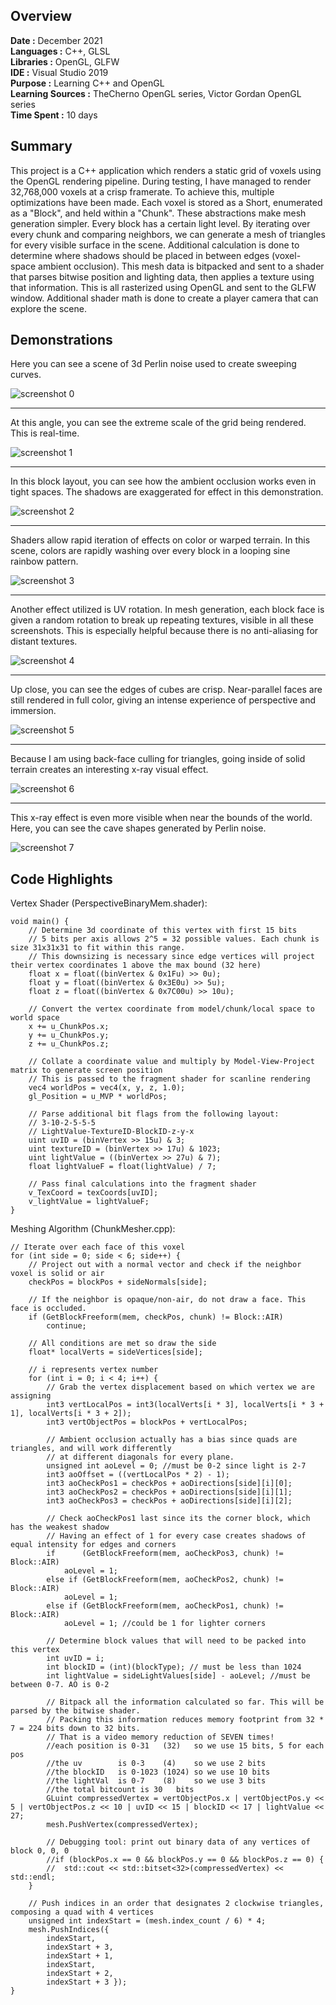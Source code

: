 ## Overview
**Date :** December 2021  
**Languages :** C++, GLSL  
**Libraries :**  OpenGL, GLFW  
**IDE :**  Visual Studio 2019  
**Purpose :**  Learning C++ and OpenGL  
**Learning Sources :**  TheCherno OpenGL series, Victor Gordan OpenGL series  
**Time Spent :** 10 days  

## Summary
This project is a C++ application which renders a static grid of voxels using the OpenGL rendering pipeline. During testing, I have managed to render 32,768,000 voxels at a crisp framerate. To achieve this, multiple optimizations have been made. Each voxel is stored as a Short, enumerated as a "Block", and held within a "Chunk". These abstractions make mesh generation simpler. Every block has a certain light level. By iterating over every chunk and comparing neighbors, we can generate a mesh of triangles for every visible surface in the scene. Additional calculation is done to determine where shadows should be placed in between edges (voxel-space ambient occlusion). This mesh data is bitpacked and sent to a shader that parses bitwise position and lighting data, then applies a texture using that information. This is all rasterized using OpenGL and sent to the GLFW window. Additional shader math is done to create a player camera that can explore the scene. 

## Demonstrations
<p>Here you can see a scene of 3d Perlin noise used to create sweeping curves.</p>

![screenshot 0](Screenshots/screenshot0.png)

---
At this angle, you can see the extreme scale of the grid being rendered. This is real-time.

![screenshot 1](Screenshots/screenshot1.png)

---
In this block layout, you can see how the ambient occlusion works even in tight spaces.
The shadows are exaggerated for effect in this demonstration.

![screenshot 2](Screenshots/screenshot2.png)

---
Shaders allow rapid iteration of effects on color or warped terrain. In this scene, colors are rapidly
washing over every block in a looping sine rainbow pattern.

![screenshot 3](Screenshots/screenshot3.png)

---
Another effect utilized is UV rotation. In mesh generation, each block face is given a random
rotation to break up repeating textures, visible in all these screenshots. This is especially helpful 
because there is no anti-aliasing for distant textures.

![screenshot 4](Screenshots/screenshot4.png)

---
Up close, you can see the edges of cubes are crisp. Near-parallel faces are still rendered in full color,
giving an intense experience of perspective and immersion.

![screenshot 5](Screenshots/screenshot5.png)

---
Because I am using back-face culling for triangles, going inside of solid terrain creates an interesting x-ray visual effect.

![screenshot 6](Screenshots/screenshot6.png)

---
This x-ray effect is even more visible when near the bounds of the world. Here, you can see the cave shapes generated by Perlin noise.

![screenshot 7](Screenshots/screenshot7.png)

## Code Highlights

Vertex Shader (PerspectiveBinaryMem.shader):

```hlsl
void main() {
    // Determine 3d coordinate of this vertex with first 15 bits
    // 5 bits per axis allows 2^5 = 32 possible values. Each chunk is size 31x31x31 to fit within this range.
    // This downsizing is necessary since edge vertices will project their vertex coordinates 1 above the max bound (32 here)
    float x = float((binVertex & 0x1Fu) >> 0u);
    float y = float((binVertex & 0x3E0u) >> 5u);
    float z = float((binVertex & 0x7C00u) >> 10u);

    // Convert the vertex coordinate from model/chunk/local space to world space
    x += u_ChunkPos.x;
    y += u_ChunkPos.y;
    z += u_ChunkPos.z;

    // Collate a coordinate value and multiply by Model-View-Project matrix to generate screen position
    // This is passed to the fragment shader for scanline rendering
    vec4 worldPos = vec4(x, y, z, 1.0);
    gl_Position = u_MVP * worldPos;

    // Parse additional bit flags from the following layout:
    // 3-10-2-5-5-5
    // LightValue-TextureID-BlockID-z-y-x
    uint uvID = (binVertex >> 15u) & 3;
    uint textureID = (binVertex >> 17u) & 1023;
    uint lightValue = ((binVertex >> 27u) & 7);
    float lightValueF = float(lightValue) / 7;

    // Pass final calculations into the fragment shader
    v_TexCoord = texCoords[uvID];
    v_lightValue = lightValueF;
}
```

Meshing Algorithm (ChunkMesher.cpp):
```hlsl
// Iterate over each face of this voxel
for (int side = 0; side < 6; side++) {
    // Project out with a normal vector and check if the neighbor voxel is solid or air
    checkPos = blockPos + sideNormals[side];

    // If the neighbor is opaque/non-air, do not draw a face. This face is occluded.
    if (GetBlockFreeform(mem, checkPos, chunk) != Block::AIR)
        continue;
    
    // All conditions are met so draw the side
    float* localVerts = sideVertices[side];
    
    // i represents vertex number
    for (int i = 0; i < 4; i++) {
        // Grab the vertex displacement based on which vertex we are assigning
        int3 vertLocalPos = int3(localVerts[i * 3], localVerts[i * 3 + 1], localVerts[i * 3 + 2]);
        int3 vertObjectPos = blockPos + vertLocalPos;
    
        // Ambient occlusion actually has a bias since quads are triangles, and will work differently
        // at different diagonals for every plane.
        unsigned int aoLevel = 0; //must be 0-2 since light is 2-7
        int3 aoOffset = ((vertLocalPos * 2) - 1);
        int3 aoCheckPos1 = checkPos + aoDirections[side][i][0];
        int3 aoCheckPos2 = checkPos + aoDirections[side][i][1];
        int3 aoCheckPos3 = checkPos + aoDirections[side][i][2];
    
        // Check aoCheckPos1 last since its the corner block, which has the weakest shadow
        // Having an effect of 1 for every case creates shadows of equal intensity for edges and corners
        if      (GetBlockFreeform(mem, aoCheckPos3, chunk) != Block::AIR)
            aoLevel = 1;
        else if (GetBlockFreeform(mem, aoCheckPos2, chunk) != Block::AIR)
            aoLevel = 1;
        else if (GetBlockFreeform(mem, aoCheckPos1, chunk) != Block::AIR)
            aoLevel = 1; //could be 1 for lighter corners

        // Determine block values that will need to be packed into this vertex
        int uvID = i;
        int blockID = (int)(blockType); // must be less than 1024
        int lightValue = sideLightValues[side] - aoLevel; //must be between 0-7. AO is 0-2

        // Bitpack all the information calculated so far. This will be parsed by the bitwise shader.
        // Packing this information reduces memory footprint from 32 * 7 = 224 bits down to 32 bits.
        // That is a video memory reduction of SEVEN times!
        //each position is 0-31   (32)   so we use 15 bits, 5 for each pos
        //the uv        is 0-3    (4)    so we use 2 bits
        //the blockID   is 0-1023 (1024) so we use 10 bits
        //the lightVal  is 0-7    (8)    so we use 3 bits
        //the total bitcount is 30	 bits
        GLuint compressedVertex = vertObjectPos.x | vertObjectPos.y << 5 | vertObjectPos.z << 10 | uvID << 15 | blockID << 17 | lightValue << 27;
        mesh.PushVertex(compressedVertex);
        
        // Debugging tool: print out binary data of any vertices of block 0, 0, 0
        //if (blockPos.x == 0 && blockPos.y == 0 && blockPos.z == 0) {
        //	std::cout << std::bitset<32>(compressedVertex) << std::endl;
    }

    // Push indices in an order that designates 2 clockwise triangles, composing a quad with 4 vertices
    unsigned int indexStart = (mesh.index_count / 6) * 4;
    mesh.PushIndices({
        indexStart,
        indexStart + 3,
        indexStart + 1,
        indexStart,
        indexStart + 2,
        indexStart + 3 });
}
```
